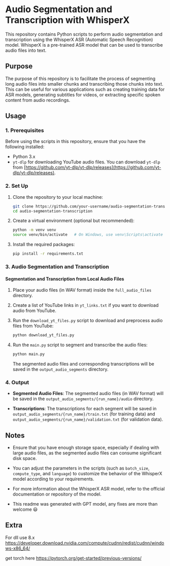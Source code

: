 # Audio Segmentation and Transcription with WhisperX

This repository contains Python scripts to perform audio segmentation and transcription using the WhisperX ASR (Automatic Speech Recognition) model. WhisperX is a pre-trained ASR model that can be used to transcribe audio files into text.

## Purpose

The purpose of this repository is to facilitate the process of segmenting long audio files into smaller chunks and transcribing those chunks into text. This can be useful for various applications such as creating training data for ASR models, generating subtitles for videos, or extracting specific spoken content from audio recordings.

## Usage

### 1. Prerequisites

Before using the scripts in this repository, ensure that you have the following installed:

- Python 3.x
- `yt-dlp` for downloading YouTube audio files. You can download `yt-dlp` from [https://github.com/yt-dlp/yt-dlp/releases](https://github.com/yt-dlp/yt-dlp/releases).

### 2. Set Up

1. Clone the repository to your local machine:

   ```bash
   git clone https://github.com/your-username/audio-segmentation-transcription.git
   cd audio-segmentation-transcription
   ```

2. Create a virtual environment (optional but recommended):

   ```bash
   python -m venv venv
   source venv/bin/activate   # On Windows, use venv\Scripts\activate
   ```

3. Install the required packages:

   ```bash
   pip install -r requirements.txt
   ```

### 3. Audio Segmentation and Transcription

#### Segmentation and Transcription from Local Audio Files

1. Place your audio files (in WAV format) inside the `full_audio_files` directory.

2. Create a list of YouTube links in `yt_links.txt` if you want to download audio from YouTube.

3. Run the `download_yt_files.py` script to download and preprocess audio files from YouTube:

   ```bash
   python download_yt_files.py
   ```

4. Run the `main.py` script to segment and transcribe the audio files:

   ```bash
   python main.py
   ```

   The segmented audio files and corresponding transcriptions will be saved in the `output_audio_segments` directory.

### 4. Output

- **Segmented Audio Files**: The segmented audio files (in WAV format) will be saved in the `output_audio_segments/{run_name}/audio` directory.

- **Transcriptions**: The transcriptions for each segment will be saved in `output_audio_segments/{run_name}/train.txt` (for training data) and `output_audio_segments/{run_name}/validation.txt` (for validation data).

## Notes

- Ensure that you have enough storage space, especially if dealing with large audio files, as the segmented audio files can consume significant disk space.

- You can adjust the parameters in the scripts (such as `batch_size`, `compute_type`, and `language`) to customize the behavior of the WhisperX model according to your requirements.

- For more information about the WhisperX ASR model, refer to the official documentation or repository of the model.

- This readme was generated with GPT model, any fixes are more than welcome 😃

## Extra 

For dll use 8.x https://developer.download.nvidia.com/compute/cudnn/redist/cudnn/windows-x86_64/

get torch here https://pytorch.org/get-started/previous-versions/
